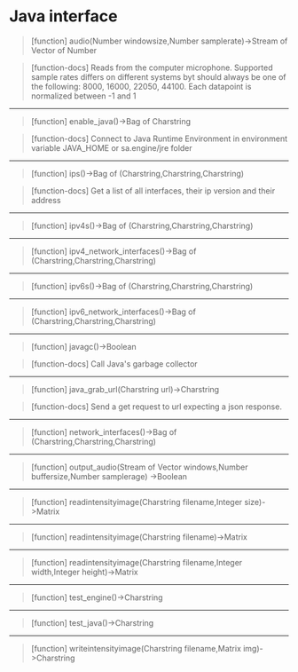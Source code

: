 # Java interface

> [function]
> audio(Number windowsize,Number samplerate)->Stream of Vector of Number

> [function-docs]
> Reads from the computer microphone. Supported sample rates differs on 
>      different systems byt should always be one of the following: 
>      8000, 16000, 22050, 44100. 
>      Each datapoint is normalized between -1 and 1 



___

> [function]
> enable_java()->Bag of Charstring

> [function-docs]
> Connect to Java Runtime Environment in environment variable JAVA_HOME or
>      sa.engine/jre folder 



___

> [function]
> ips()->Bag of (Charstring,Charstring,Charstring)

> [function-docs]
> Get a list of all interfaces, their ip version and their address 



___

> [function]
> ipv4s()->Bag of (Charstring,Charstring,Charstring)



___

> [function]
> ipv4_network_interfaces()->Bag of (Charstring,Charstring,Charstring)



___

> [function]
> ipv6s()->Bag of (Charstring,Charstring,Charstring)



___

> [function]
> ipv6_network_interfaces()->Bag of (Charstring,Charstring,Charstring)



___

> [function]
> javagc()->Boolean

> [function-docs]
> Call Java's garbage collector 



___

> [function]
> java_grab_url(Charstring url)->Charstring

> [function-docs]
> Send a get request to url expecting a json response.



___

> [function]
> network_interfaces()->Bag of (Charstring,Charstring,Charstring)



___

> [function]
> output_audio(Stream of Vector windows,Number buffersize,Number samplerage)
            ->Boolean



___

> [function]
> readintensityimage(Charstring filename,Integer size)->Matrix



___

> [function]
> readintensityimage(Charstring filename)->Matrix



___

> [function]
> readintensityimage(Charstring filename,Integer width,Integer height)->Matrix



___

> [function]
> test_engine()->Charstring



___

> [function]
> test_java()->Charstring



___

> [function]
> writeintensityimage(Charstring filename,Matrix img)->Charstring


